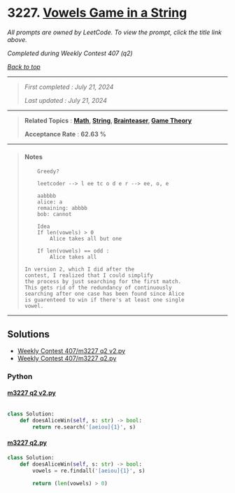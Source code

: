 # 3227. [Vowels Game in a String](<https://leetcode.com/problems/vowels-game-in-a-string>)

*All prompts are owned by LeetCode. To view the prompt, click the title link above.*

*Completed during Weekly Contest 407 (q2)*

*[Back to top](<../README.md>)*

------

> *First completed : July 21, 2024*
>
> *Last updated : July 21, 2024*

------

> **Related Topics** : **[Math](<by_topic/Math.md>), [String](<by_topic/String.md>), [Brainteaser](<by_topic/Brainteaser.md>), [Game Theory](<by_topic/Game Theory.md>)**
>
> **Acceptance Rate** : **62.63 %**

------

> #### Notes
> ```
>     Greedy?
>     
>     leetcoder --> l ee tc o d e r --> ee, o, e
> 
>     aabbbb
>     alice: a
>     remaining: abbbb
>     bob: cannot
> 
>     Idea
>     If len(vowels) > 0
>         Alice takes all but one
> 
>     If len(vowels) == odd :
>         Alice takes all 
> ```
> 
> ```
> In version 2, which I did after the 
> contest, I realized that I could simplify 
> the process by just searching for the first match. 
> This gets rid of the redundancy of continuously 
> searching after one case has been found since Alice 
> is guarenteed to win if there's at least one single 
> vowel.
> ```

------

## Solutions

- [Weekly Contest 407/m3227 q2 v2.py](<../my-submissions/Weekly Contest 407/m3227 q2 v2.py>)
- [Weekly Contest 407/m3227 q2.py](<../my-submissions/Weekly Contest 407/m3227 q2.py>)
### Python
#### [m3227 q2 v2.py](<../my-submissions/Weekly Contest 407/m3227 q2 v2.py>)
```Python

class Solution:
    def doesAliceWin(self, s: str) -> bool:
        return re.search('[aeiou]{1}', s)
```

#### [m3227 q2.py](<../my-submissions/Weekly Contest 407/m3227 q2.py>)
```Python
class Solution:
    def doesAliceWin(self, s: str) -> bool:
        vowels = re.findall('[aeiou]{1}', s)

        return (len(vowels) > 0)
```

